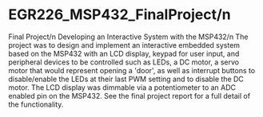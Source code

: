 # EGR226_MSP432_FinalProject/n
Final Project/n
Developing an Interactive System with the MSP432/n
The project was to design and implement an interactive embedded system based on the MSP432 with an LCD display, keypad for user input, and peripheral devices to be controlled such
as LEDs, a DC motor, a servo motor that would represent opening a 'door', as well as interrupt buttons to disable/enable the LEDs at their last PWM setting and to disable the DC motor.
The LCD display was dimmable via a potentiometer to an ADC enabled pin on the MSP432. See the final project report for a full detail of the functionality. 
